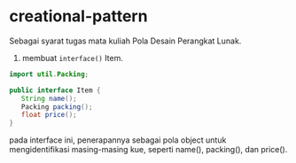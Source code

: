 # creational-pattern
Sebagai syarat tugas mata kuliah Pola Desain Perangkat Lunak.

1. membuat ```interface()``` Item.
```java
import util.Packing;

public interface Item {
   String name();
   Packing packing();
   float price();
}
```
pada interface ini, penerapannya sebagai pola object untuk mengidentifikasi masing-masing kue, seperti name(), packing(), dan price().
